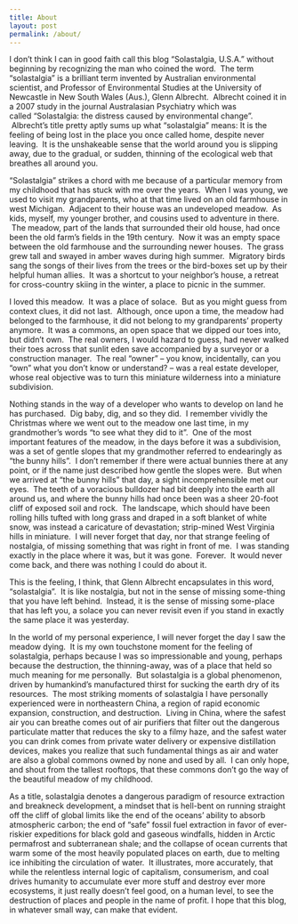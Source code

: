 ```yaml
---
title: About
layout: post
permalink: /about/
---
```


I don’t think I can in good faith call this blog “Solastalgia, U.S.A.” without beginning by recognizing the man who coined the word.  The term “solastalgia” is a brilliant term invented by Australian environmental scientist, and Professor of Environmental Studies at the University of Newcastle in New South Wales (Aus.), Glenn Albrecht.  Albrecht coined it in a 2007 study in the journal Australasian Psychiatry which was called “Solastalgia: the distress caused by environmental change”.  Albrecht’s title pretty aptly sums up what “solastalgia” means: It is the feeling of being lost in the place you once called home, despite never leaving.  It is the unshakeable sense that the world around you is slipping away, due to the gradual, or sudden, thinning of the ecological web that breathes all around you.

“Solastalgia” strikes a chord with me because of a particular memory from my childhood that has stuck with me over the years.  When I was young, we used to visit my grandparents, who at that time lived on an old farmhouse in west Michigan.  Adjacent to their house was an undeveloped meadow.  As kids, myself, my younger brother, and cousins used to adventure in there.  The meadow, part of the lands that surrounded their old house, had once been the old farm’s fields in the 19th century.  Now it was an empty space between the old farmhouse and the surrounding newer houses.  The grass grew tall and swayed in amber waves during high summer.  Migratory birds sang the songs of their lives from the trees or the bird-boxes set up by their helpful human allies.  It was a shortcut to your neighbor’s house, a retreat for cross-country skiing in the winter, a place to picnic in the summer.

I loved this meadow.  It was a place of solace.  But as you might guess from context clues, it did not last.  Although, once upon a time, the meadow had belonged to the farmhouse, it did not belong to my grandparents’ property anymore.  It was a commons, an open space that we dipped our toes into, but didn’t own.  The real owners, I would hazard to guess, had never walked their toes across that sunlit eden save accompanied by a surveyor or a construction manager.  The real “owner” – you know, incidentally, can you “own” what you don’t know or understand? – was a real estate developer, whose real objective was to turn this miniature wilderness into a miniature subdivision.

Nothing stands in the way of a developer who wants to develop on land he has purchased.  Dig baby, dig, and so they did.  I remember vividly the Christmas where we went out to the meadow one last time, in my grandmother’s words “to see what they did to it”.  One of the most important features of the meadow, in the days before it was a subdivision, was a set of gentle slopes that my grandmother referred to endearingly as “the bunny hills”.  I don’t remember if there were actual bunnies there at any point, or if the name just described how gentle the slopes were.  But when we arrived at “the bunny hills” that day, a sight incomprehensible met our eyes.  The teeth of a voracious bulldozer had bit deeply into the earth all around us, and where the bunny hills had once been was a sheer 20-foot cliff of exposed soil and rock.  The landscape, which should have been rolling hills tufted with long grass and draped in a soft blanket of white snow, was instead a caricature of devastation; strip-mined West Virginia hills in miniature.  I will never forget that day, nor that strange feeling of nostalgia, of missing something that was right in front of me.  I was standing exactly in the place where it was, but it was gone.  Forever.  It would never come back, and there was nothing I could do about it.

This is the feeling, I think, that Glenn Albrecht encapsulates in this word, “solastalgia”.  It is like nostalgia, but not in the sense of missing some-thing that you have left behind.  Instead, it is the sense of missing some-place that has left you, a solace you can never revisit even if you stand in exactly the same place it was yesterday.

In the world of my personal experience, I will never forget the day I saw the meadow dying.  It is my own touchstone moment for the feeling of solastalgia, perhaps because I was so impressionable and young, perhaps because the destruction, the thinning-away, was of a place that held so much meaning for me personally.  But solastalgia is a global phenomenon, driven by humankind’s manufactured thirst for sucking the earth dry of its resources.  The most striking moments of solastalgia I have personally experienced were in northeastern China, a region of rapid economic expansion, construction, and destruction.  Living in China, where the safest air you can breathe comes out of air purifiers that filter out the dangerous particulate matter that reduces the sky to a filmy haze, and the safest water you can drink comes from private water delivery or expensive distillation devices, makes you realize that such fundamental things as air and water are also a global commons owned by none and used by all.  I can only hope, and shout from the tallest rooftops, that these commons don’t go the way of the beautiful meadow of my childhood.

As a title, solastalgia denotes a dangerous paradigm of resource extraction and breakneck development, a mindset that is hell-bent on running straight off the cliff of global limits like the end of the oceans’ ability to absorb atmospheric carbon; the end of “safe” fossil fuel extraction in favor of ever-riskier expeditions for black gold and gaseous windfalls, hidden in Arctic permafrost and subterranean shale; and the collapse of ocean currents that warm some of the most heavily populated places on earth, due to melting ice inhibiting the circulation of water.  It illustrates, more accurately, that while the relentless internal logic of capitalism, consumerism, and coal drives humanity to accumulate ever more stuff and destroy ever more ecosystems, it just really doesn’t feel good, on a human level, to see the destruction of places and people in the name of profit. I hope that this blog, in whatever small way, can make that evident.